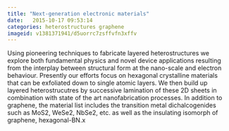 ```yaml
---
title: "Next-generation electronic materials"
date:   2015-10-17 09:53:14
categories: heterostructures graphene
imageid: v1381371941/d5uorrc7zsffvfn3xffv
---
```


Using pioneering techniques to fabricate layered heterostructures we explore both fundamental physics and novel device applications resulting from the interplay between structural form at the nano-scale and electron behaviour. Presently our efforts focus on hexagonal crystalline materials that can be exfoliated down to single atomic layers. We then build up layered heterostrucutres by successive lamination of these 2D sheets in combination with state of the art nanofabrication processes. In addition to graphene, the material list includes the transition metal dichalcogenides such as MoS2, WeSe2, NbSe2, etc. as well as the insulating isomorph of graphene, hexagonal-BN.x
